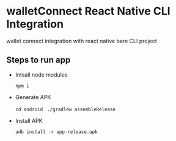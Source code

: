 # walletConnect React Native CLI Integration
wallet connect integration with react native bare CLI project

## Steps to run app
- Intsall node modules 

    `npm i`

- Generate APK 

    `cd android`
    ` ./gradlew assembleRelease`

- Install APK 

    `adb install -r app-release.apk`
